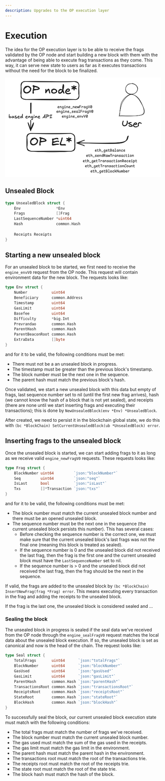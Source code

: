 ```yaml
---
description: Upgrades to the OP execution layer
---
```



# Execution

The idea for the OP execution layer is to be able to receive the frags validated by the OP node and start building a new block with them with the advantage of being able to execute frag transactions as they come. This way, it can serve new state to users as far as it executes transactions without the need for the block to be finalized.

![op-el](../../static/img/architecture_execution.png)

## Unsealed Block

```go
type UnsealedBlock struct {
    Env                *Env
    Frags              []Frag
    LastSequenceNumber *uint64
    Hash               common.Hash

    Receipts Receipts
}
```

## Starting a new unsealed block

For an unsealed block to be started, we first need to receive the `engine_envV0` request from the OP node. This request will contain environment data for the new block. The requests looks like:

```go
type Env struct {
    Number           uint64
    Beneficiary      common.Address
    Timestamp        uint64
    GasLimit         uint64
    Basefee          uint64
    Difficulty       *big.Int
    Prevrandao       common.Hash
    ParentHash       common.Hash
    ParentBeaconRoot common.Hash
    ExtraData        []byte
}
```

and for it to be valid, the following conditions must be met:

- There must not be a an unsealed block in progress.
- The timestamp must be greater than the previous block's timestamp.
- The block number must be the next one in the sequence.
- The parent hash must match the previous block's hash.

Once validated, we start a new unsealed block with this data but empty of frags, last sequence number set to nil (until the first new frag arrives), hash (we cannot know the hash of a block that is not yet sealed), and receipts (there are none until we start inserting frags and executing their transactions); this is done by `NewUnsealedBlock(env *Env) *UnsealedBlock`.

After created, we need to persist it in the blockchain global state, we do this with `(bc *BlockChain) SetCurrentUnsealedBlock(ub *UnsealedBlock) error`.

## Inserting frags to the unsealed block

Once the unsealed block is started, we can start adding frags to it as long as we receive valid `engine_newFragV0` requests. These requests looks like:

```go
type Frag struct {
    BlockNumber uint64         `json:"blockNumber"`
    Seq         uint64         `json:"seq"`
    IsLast      bool           `json:"isLast"`
    Txs         []*Transaction `json:"txs"`
}
```

and for it to be valid, the following conditions must be met:

- The block number must match the current unsealed block number and there must be an opened unsealed block.
- The sequence number must be the next one in the sequence (the current unsealed block persists this number). This has several cases:
    - Before checking the sequence number is the correct one, we must make sure that the current unsealed block's last frags was not the final one (meaning this block is treated as sealed).
    - If the sequence number is 0 and the unsealed block did not received the last frag, then the frag is the first one and the current unsealed block must have the `LastSequenceNumber` set to nil.
    - If the sequence number is > 0 and the unsealed block did not received the last frag, then the frag should be the next in the sequence.


If valid, the frags are added to the unsealed block by `(bc *BlockChain) InsertNewFrag(frag *Frag) error`. This means executing every transaction in the frag and adding the receipts to the unsealed block.

If the frag is the last one, the unsealed block is considered sealed and ...

### Sealing the block

The unsealed block in progress is sealed if the seal data we've received from the OP node through the `engine_sealFragV0` request matches the local data about the unsealed block execution. If so, the unsealed block is set as canonical and now is the head of the chain. The request looks like:

```go
type Seal struct {
    TotalFrags       uint64      `json:"totalFrags"`
    BlockNumber      uint64      `json:"blockNumber"`
    GasUsed          uint64      `json:"gasUsed"`
    GasLimit         uint64      `json:"gasLimit"`
    ParentHash       common.Hash `json:"parentHash"`
    TransactionsRoot common.Hash `json:"transactionsRoot"`
    ReceiptsRoot     common.Hash `json:"receiptsRoot"`
    StateRoot        common.Hash `json:"stateRoot"`
    BlockHash        common.Hash `json:"blockHash"`
}
```

To successfully seal the block, our current unsealed block execution state must match with the following conditions:

- The total frags must match the number of frags we've received.
- The block number must match the current unsealed block number.
- The gas used must match the sum of the gas used in the receipts.
- The gas limit must match the gas limit in the environment.
- The parent hash must match the parent hash in the environment.
- The transactions root must match the root of the transactions trie.
- The receipts root must match the root of the receipts trie.
- The state root must match the root of the state trie.
- The block hash must match the hash of the block.

